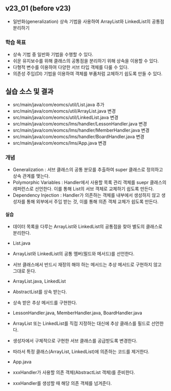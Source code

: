## v23_01 (before v23)
 - 일반화(generalization) 상속 기법을 사용하여 ArrayList와 LinkedList의 공통점 분리하기


### 학습 목표
 - 상속 기법 중 일반화 기법을 수행할 수 있다.
 - 쉬운 유지보수를 위해 클래스의 공통점을 분리하기 위해 상속을 이용할 수 있다.
  - 다형적 변수를 이용하여 다양한 서브 타입 객체를 다룰 수 있다.
  - 의존성 주입(DI) 기법을 이용하여 객체를 부품처럼 교체하기 쉽도록 만들 수 있다.

## 실습 소스 및 결과

- src/main/java/com/eomcs/util/List.java 추가
- src/main/java/com/eomcs/util/ArrayList.java 변경
- src/main/java/com/eomcs/util/LinkedList.java 변경
- src/main/java/com/eomcs/lms/handler/LessonHandler.java 변경
- src/main/java/com/eomcs/lms/handler/MemberHandler.java 변경
- src/main/java/com/eomcs/lms/handler/BoardHandler.java 변경
- src/main/java/com/eomcs/lms/App.java 변경

### 개념
  - Generalization : 서브 클래스의 공통 분모를 추출하여 super 클래스로 정의하고 상속 관계를 맺는다.
  - Polymorphic Variables : Handler에서 사용할 목록 관리 객체를 suepr 클래스의 레퍼런스로 선언한다. 이를 통해 List의 서브 객체로 교체하기 쉽도록 만든다.
  - Dependency Injection : Handler가 의존하는 객체를 내부에서 생성하지 않고 생성자를 통해 외부에서 주입 받는 것, 이를 통해 의존 객체 교체가 쉽도록 만든다.

#### 실습
- 데이터 목록을 다루는 ArrayList와 LinkedList의 공통점을 찾아 별도의 클래스로 분리한다.

- List.java
 - ArrayList와 LinkedList의 공통 멤버(필드와 메서드)를 선언한다.
  - 서브 클래스에서 반드시 재정의 해야 하는 메서드는 추상 메서드로 구현하지 않고 그대로 둔다.

- ArrayList.java, LinkedList
 - AbstractList를 상속 받는다.
 - 상속 받은 추상 메서드를 구현한다.

- LessonHandler.java, MemberHandler.java, BoardHandler.java
 - ArrayList 또는 LinkedList를 직접 지정하는 대신에 추상 클래스를 필드로 선언한다.
 - 생성자에서 구체적으로 구현한 서브 클래스를 공급받도록 변경한다.
 - 따라서 특정 클래스(ArrayList, LinkedList)에 의존하는 코드를 제거한다.

- App.java
 - xxxHandler가 사용할 의존 객체(AbstractList 객체)를 준비한다.
 - xxxHandler를 생성할 때 해당 의존 객체를 넘겨준다.